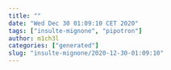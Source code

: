 ```yaml
---
title: ""
date: "Wed Dec 30 01:09:10 CET 2020"
tags: ["insulte-mignone", "pipotron"]
author: m1ch3l
categories: ["generated"]
slug: "insulte-mignone/2020-12-30-01:09:10"
---
```



